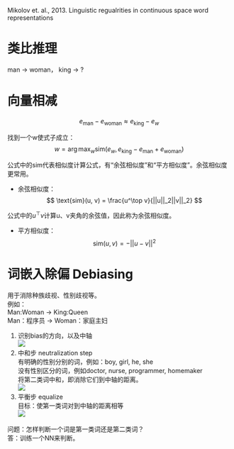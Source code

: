 Mikolov et. al., 2013. Linguistic regualrities in continuous space word representations

# 类比推理

man -> woman， king -> ?  

# 向量相减

$$
e_{\text{man}} - e_{\text{woman}} \approx e_{\text{king}} - e_{w}
$$

找到一个w使式子成立：  
$$
w = \arg\max_w \text{sim}(e_{w}, e_{\text{king}} - e_{\text{man}} + e_{\text{woman}})
$$

公式中的sim代表相似度计算公式，有“余弦相似度”和“平方相似度”。余弦相似度更常用。    
- 余弦相似度：  
$$
\text{sim}(u, v) = \frac{u^\top v}{||u||_2||v||_2}
$$

公式中的$u^\top v$计算u、v夹角的余弦值，因此称为余弦相似度。  
- 平方相似度：  
$$
\text{sim}(u, v) = - ||u-v||^2
$$



# 词嵌入除偏 Debiasing

用于消除种族歧视、性别歧视等。  
例如：  
Man:Woman -> King:Queen  
Man：程序员 -> Woman：家庭主妇  

1. 识别bias的方向，以及中轴  
![](/assets/images/Chapter10/48.png)   
2. 中和步 neutralization step  
有明确的性别分别的词，例如：boy, girl, he, she  
没有性别区分的词，例如doctor, nurse, programmer, homemaker  
将第二类词中和，即消除它们到中轴的距离。  
![](/assets/images/Chapter10/49.png)   
3. 平衡步 equalize  
目标：使第一类词对到中轴的距离相等  
![](/assets/images/Chapter10/50.png)   

问题：怎样判断一个词是第一类词还是第二类词？  
答：训练一个NN来判断。  

